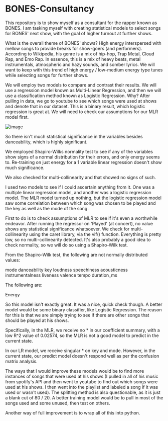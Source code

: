 # BONES-Consultancy
This repository is to show myself as a consultant for the rapper known as BONES. I am tasking myself with creating statistical models to select songs for BONES' next show, with the goal of higher turnout at further shows.

What is the overall theme of BONES' shows? High energy interspersed with mellow songs to provide breaks for show-goers (and performers). According to Wikipedia, his genre is a mix of hip-hop, Trap Metal, Cloud Rap, and Emo Rap. In essence, this is a mix of heavy beats, metal instrumentals, atmospheric and hazy sounds, and somber lyrics. We will want to keep with this trend of high energy / low-medium energy type tunes while selecting songs for further shows. 

We will employ two models to compare and contrast their results. We will use a regression model known as Multi-Linear Regression, and then we will use a classification method known as Logistic Regression. Why? After pulling in data, we go to youtube to see which songs were used at shows and denote that in our dataset. This is a binary result, which logistic regression is great at. We will need to check our assumptions for our MLR model first.

![image](https://user-images.githubusercontent.com/67398409/115159262-eafd4d80-a057-11eb-83c3-e620fb159a52.png)

So there isn't much statistical significance in the variables besides danceability, which is highly significant.

We employed Shapiro-Wilks normality test to see if any of the variables show signs of a normal distribution for their errors, and only energy seems to. Re-training on just energy for a 1 variable linear regression doesn't show much significance.  

We also checked for multi-collinearity and that showed no signs of such. 




I used two models to see if I could ascertain anything from it. One was a multiple linear regression model, and another was a logistic regression model. The MLR model turned up nothing, but the logistic regression model saw some correlation between which song was chosen to be played and the key as well as the mode of the song. 

First to do is to check assumptions of MLR to see if it's even a worthwhile endeavor. After running the regressor on 'Played' (at concert), no value shows any statistical significance whatsoever. We check for multi-collinearity using the caret library, via the vif() function. Everything is pretty low, so no multi-collinearity detected. It's also probably a good idea to check normality, so we will do so using a Shapiro-Wilk test.

From the Shapiro-Wilk test, the following are not normally distributed values:

mode
danceability
key
loudness
speechiness
acousticness
instrumentalness
liveness
valence
tempo
duration_ms


The following are:

Energy

So this model isn't exactly great. It was a nice, quick check though. A better model would be some binary classifier, like Logistic Regression. The reason for this is that we are simply trying to see if there are other songs that should be played at his shows.

Specifically, in the MLR, we receive no * in our coefficient summary, with a low R^2 value of 0.02574, so the MLR is not a good model to predict in the current state.

In our LR model, we receive singular * on key and mode. However, in the current state, our predict model doesn't respond well as per the confusion matrix analysis.

The ways that I would improve these models would be to find more instances of songs that were used at his shows (I pulled in all of his music from spotify's API and then went to youtube to find out which songs were used at his shows. I then went into the playlist and labeled a song if it was used or wasn't used). The splitting method is also questionable, as it is just a blank cut of 80 / 20. A better training model would be to pull in most of the songs used and some unused, then test on others. 

Another way of full improvement is to wrap all of this into python. 



